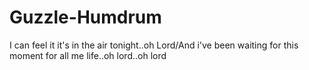 # Guzzle-Humdrum
I can feel it it's in the air tonight..oh Lord/And i've been waiting for this moment for all me life..oh lord..oh lord
